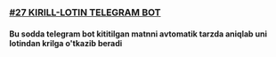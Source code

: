 [<h3>#27 KIRILL-LOTIN TELEGRAM BOT</h3>](https://python.sariq.dev/amaliyot/27-cyr2lat-bot)

**<h4>Bu sodda telegram bot kititilgan matnni avtomatik tarzda aniqlab uni lotindan krilga o'tkazib beradi </h4>**